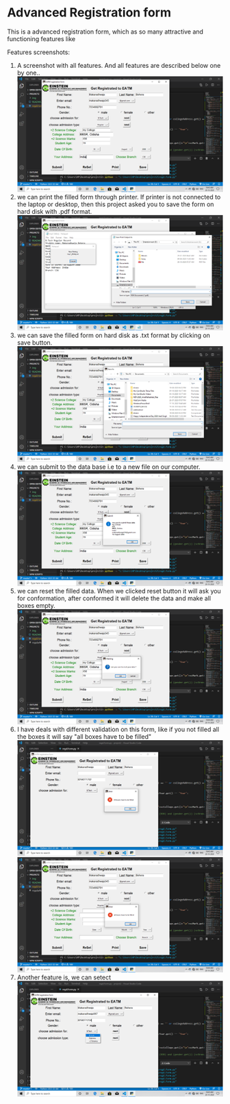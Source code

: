 # Advanced Registration form
This is a advanced registration form, which as so many attractive and functioning features like

Features screenshots:
1. A screenshot with all features. And all features are described below one by one..
![all feature](img\regdForm.png)
2. we can print the filled form through printer. If printer is not connected to the laptop or desktop, then this project asked you to save the form on hard disk with .pdf format. ![print feature](img\printForm.png)
3. we can save the filled form on hard disk as .txt format by clicking on save button.![save ](img\saveForm.png)
4. we can submit to the data base i.e to a new file on our computer.![submit](img\submitForm.png)
5. we can reset the filled data. When we clicked reset button it will ask you for conformation, after conformed it will delete the data and make all boxes empty.![resetForm](img\resetForm.png)
6. I have deals with different validation on this form, like if you not filled all the boxes it will say "all boxes have to be filled"![error1](img\filledError1.png)
![error2](img\filledError2.png)
7. Another feature is, we can setect
![setect](img\setect.png)